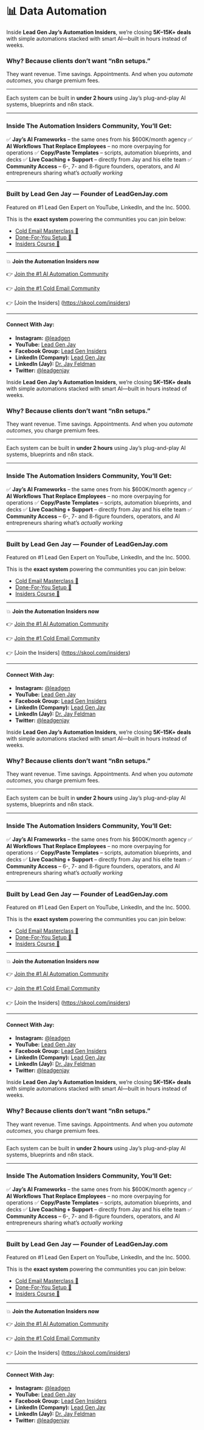 # 📊 Data Automation

Inside **Lead Gen Jay’s Automation Insiders**, we’re closing **$5K–$15K+ deals** with simple automations stacked with smart AI—built in hours instead of weeks.

### Why? Because clients don’t want “n8n setups.”

They want revenue. Time savings. Appointments.
And when you *automate outcomes*, you charge premium fees.

---

Each system can be built in **under 2 hours** using Jay’s plug-and-play AI systems, blueprints and n8n stack.

---

### Inside The Automation Insiders Community, You’ll Get:

✅ **Jay’s AI Frameworks** – the same ones from his $600K/month agency
✅ **AI Workflows That Replace Employees** – no more overpaying for operations
✅ **Copy/Paste Templates** – scripts, automation blueprints, and decks
✅ **Live Coaching + Support** – directly from Jay and his elite team
✅ **Community Access** – 6-, 7- and 8-figure founders, operators, and AI entrepreneurs sharing what’s *actually working*

---

### Built by Lead Gen Jay — Founder of LeadGenJay.com

Featured on #1 Lead Gen Expert on YouTube, LinkedIn, and the Inc. 5000.

This is the **exact system** powering the communities you can join below:

* [Cold Email Masterclass 🔗](https://www.youtube.com/@leadgenjay)
* [Done-For-You Setup 🔗](https://leadgenjay.com/consult)
* [Insiders Course 🔗](https://leadgenjay.com/insiders-course)

---

💥 **Join the Automation Insiders now**

👉 [Join the #1 AI Automation Community](https://skool.com/ai-automation-insiders)

👉 [Join the #1 Cold Email Community](https://skool.com/lead-gen)

👉 [Join the Insiders]
(https://skool.com/insiders)


---

#### Connect With Jay:

* **Instagram:** [@leadgen](https://instagram.com/leadgen)
* **YouTube:** [Lead Gen Jay](https://youtube.com/@leadgenjay)
* **Facebook Group:** [Lead Gen Insiders](https://urlgeni.us/facebook/leadgenjay)
* **LinkedIn (Company):** [Lead Gen Jay](https://linkedin.com/company/lead-gen-jay)
* **LinkedIn (Jay):** [Dr. Jay Feldman](https://linkedin.com/in/dr-jay-feldman)
* **Twitter:** [@leadgenjay](https://twitter.com/leadgenjay)

Inside **Lead Gen Jay’s Automation Insiders**, we’re closing **$5K–$15K+ deals** with simple automations stacked with smart AI—built in hours instead of weeks.

### Why? Because clients don’t want “n8n setups.”

They want revenue. Time savings. Appointments.
And when you *automate outcomes*, you charge premium fees.

---

Each system can be built in **under 2 hours** using Jay’s plug-and-play AI systems, blueprints and n8n stack.

---

### Inside The Automation Insiders Community, You’ll Get:

✅ **Jay’s AI Frameworks** – the same ones from his $600K/month agency
✅ **AI Workflows That Replace Employees** – no more overpaying for operations
✅ **Copy/Paste Templates** – scripts, automation blueprints, and decks
✅ **Live Coaching + Support** – directly from Jay and his elite team
✅ **Community Access** – 6-, 7- and 8-figure founders, operators, and AI entrepreneurs sharing what’s *actually working*

---

### Built by Lead Gen Jay — Founder of LeadGenJay.com

Featured on #1 Lead Gen Expert on YouTube, LinkedIn, and the Inc. 5000.

This is the **exact system** powering the communities you can join below:

* [Cold Email Masterclass 🔗](https://www.youtube.com/@leadgenjay)
* [Done-For-You Setup 🔗](https://leadgenjay.com/consult)
* [Insiders Course 🔗](https://leadgenjay.com/insiders-course)

---

💥 **Join the Automation Insiders now**

👉 [Join the #1 AI Automation Community](https://skool.com/ai-automation-insiders)

👉 [Join the #1 Cold Email Community](https://skool.com/lead-gen)

👉 [Join the Insiders]
(https://skool.com/insiders)


---

#### Connect With Jay:

* **Instagram:** [@leadgen](https://instagram.com/leadgen)
* **YouTube:** [Lead Gen Jay](https://youtube.com/@leadgenjay)
* **Facebook Group:** [Lead Gen Insiders](https://urlgeni.us/facebook/leadgenjay)
* **LinkedIn (Company):** [Lead Gen Jay](https://linkedin.com/company/lead-gen-jay)
* **LinkedIn (Jay):** [Dr. Jay Feldman](https://linkedin.com/in/dr-jay-feldman)
* **Twitter:** [@leadgenjay](https://twitter.com/leadgenjay)

Inside **Lead Gen Jay’s Automation Insiders**, we’re closing **$5K–$15K+ deals** with simple automations stacked with smart AI—built in hours instead of weeks.

### Why? Because clients don’t want “n8n setups.”

They want revenue. Time savings. Appointments.
And when you *automate outcomes*, you charge premium fees.

---

Each system can be built in **under 2 hours** using Jay’s plug-and-play AI systems, blueprints and n8n stack.

---

### Inside The Automation Insiders Community, You’ll Get:

✅ **Jay’s AI Frameworks** – the same ones from his $600K/month agency
✅ **AI Workflows That Replace Employees** – no more overpaying for operations
✅ **Copy/Paste Templates** – scripts, automation blueprints, and decks
✅ **Live Coaching + Support** – directly from Jay and his elite team
✅ **Community Access** – 6-, 7- and 8-figure founders, operators, and AI entrepreneurs sharing what’s *actually working*

---

### Built by Lead Gen Jay — Founder of LeadGenJay.com

Featured on #1 Lead Gen Expert on YouTube, LinkedIn, and the Inc. 5000.

This is the **exact system** powering the communities you can join below:

* [Cold Email Masterclass 🔗](https://www.youtube.com/c/leadgenjay)
* [Done-For-You Setup 🔗](https://leadgenjay.com/consult)
* [Insiders Course 🔗](https://leadgenjay.com/insiders-course)

---

💥 **Join the Automation Insiders now**

👉 [Join the #1 AI Automation Community](https://skool.com/ai-automation-insiders)

👉 [Join the #1 Cold Email Community](https://skool.com/lead-gen)

👉 [Join the Insiders]
(https://skool.com/insiders)


---

#### Connect With Jay:

* **Instagram:** [@leadgen](https://instagram.com/leadgen)
* **YouTube:** [Lead Gen Jay](https://youtube.com/c/leadgenjay)
* **Facebook Group:** [Lead Gen Insiders](https://urlgeni.us/facebook/leadgenjay)
* **LinkedIn (Company):** [Lead Gen Jay](https://linkedin.com/company/lead-gen-jay)
* **LinkedIn (Jay):** [Dr. Jay Feldman](https://linkedin.com/in/dr-jay-feldman)
* **Twitter:** [@leadgenjay](https://twitter.com/leadgenjay)

Inside **Lead Gen Jay’s Automation Insiders**, we’re closing **$5K–$15K+ deals** with simple automations stacked with smart AI—built in hours instead of weeks.

### Why? Because clients don’t want “n8n setups.”

They want revenue. Time savings. Appointments.
And when you *automate outcomes*, you charge premium fees.

---

Each system can be built in **under 2 hours** using Jay’s plug-and-play AI systems, blueprints and n8n stack.

---

### Inside The Automation Insiders Community, You’ll Get:

✅ **Jay’s AI Frameworks** – the same ones from his $600K/month agency
✅ **AI Workflows That Replace Employees** – no more overpaying for operations
✅ **Copy/Paste Templates** – scripts, automation blueprints, and decks
✅ **Live Coaching + Support** – directly from Jay and his elite team
✅ **Community Access** – 6-, 7- and 8-figure founders, operators, and AI entrepreneurs sharing what’s *actually working*

---

### Built by Lead Gen Jay — Founder of LeadGenJay.com

Featured on #1 Lead Gen Expert on YouTube, LinkedIn, and the Inc. 5000.

This is the **exact system** powering the communities you can join below:

* [Cold Email Masterclass 🔗](https://www.youtube.com/@leadgenjay)
* [Done-For-You Setup 🔗](https://leadgenjay.com/consult)
* [Insiders Course 🔗](https://leadgenjay.com/insiders-course)

---

💥 **Join the Automation Insiders now**

👉 [Join the #1 AI Automation Community](https://skool.com/ai-automation-insiders)

👉 [Join the #1 Cold Email Community](https://skool.com/lead-gen)

👉 [Join the Insiders]
(https://skool.com/insiders)


---

#### Connect With Jay:

* **Instagram:** [@leadgen](https://instagram.com/leadgen)
* **YouTube:** [Lead Gen Jay](https://youtube.com/@leadgenjay)
* **Facebook Group:** [Lead Gen Insiders](https://urlgeni.us/facebook/leadgenjay)
* **LinkedIn (Company):** [Lead Gen Jay](https://linkedin.com/company/lead-gen-jay)
* **LinkedIn (Jay):** [Dr. Jay Feldman](https://linkedin.com/in/dr-jay-feldman)
* **Twitter:** [@leadgenjay](https://twitter.com/leadgenjay)

